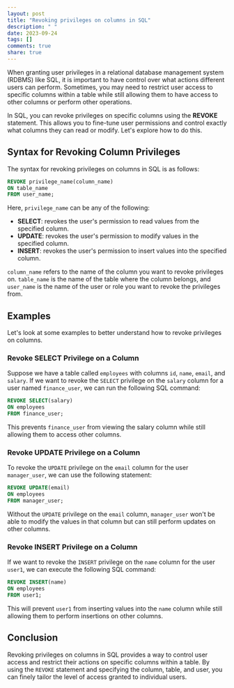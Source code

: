 ```yaml
---
layout: post
title: "Revoking privileges on columns in SQL"
description: " "
date: 2023-09-24
tags: []
comments: true
share: true
---
```


When granting user privileges in a relational database management system (RDBMS) like SQL, it is important to have control over what actions different users can perform. Sometimes, you may need to restrict user access to specific columns within a table while still allowing them to have access to other columns or perform other operations.

In SQL, you can revoke privileges on specific columns using the **REVOKE** statement. This allows you to fine-tune user permissions and control exactly what columns they can read or modify. Let's explore how to do this.

## Syntax for Revoking Column Privileges

The syntax for revoking privileges on columns in SQL is as follows:

```sql
REVOKE privilege_name(column_name)
ON table_name
FROM user_name;
```

Here, `privilege_name` can be any of the following:

- **SELECT**: revokes the user's permission to read values from the specified column.
- **UPDATE**: revokes the user's permission to modify values in the specified column.
- **INSERT**: revokes the user's permission to insert values into the specified column.

`column_name` refers to the name of the column you want to revoke privileges on. `table_name` is the name of the table where the column belongs, and `user_name` is the name of the user or role you want to revoke the privileges from.

## Examples

Let's look at some examples to better understand how to revoke privileges on columns.

### Revoke SELECT Privilege on a Column

Suppose we have a table called `employees` with columns `id`, `name`, `email`, and `salary`. If we want to revoke the `SELECT` privilege on the `salary` column for a user named `finance_user`, we can run the following SQL command:

```sql
REVOKE SELECT(salary)
ON employees
FROM finance_user;
```

This prevents `finance_user` from viewing the salary column while still allowing them to access other columns.

### Revoke UPDATE Privilege on a Column

To revoke the `UPDATE` privilege on the `email` column for the user `manager_user`, we can use the following statement:

```sql
REVOKE UPDATE(email)
ON employees
FROM manager_user;
```

Without the `UPDATE` privilege on the `email` column, `manager_user` won't be able to modify the values in that column but can still perform updates on other columns.

### Revoke INSERT Privilege on a Column

If we want to revoke the `INSERT` privilege on the `name` column for the user `user1`, we can execute the following SQL command:

```sql
REVOKE INSERT(name)
ON employees
FROM user1;
```

This will prevent `user1` from inserting values into the `name` column while still allowing them to perform insertions on other columns.

## Conclusion

Revoking privileges on columns in SQL provides a way to control user access and restrict their actions on specific columns within a table. By using the `REVOKE` statement and specifying the column, table, and user, you can finely tailor the level of access granted to individual users.